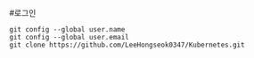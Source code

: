 #로그인

	git config --global user.name
	git config --global user.email
	git clone https://github.com/LeeHongseok0347/Kubernetes.git